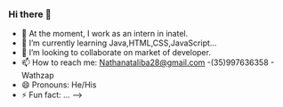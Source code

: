 ### Hi there 👋

- 🔭 At the moment, I work as an intern in inatel.
- 🌱 I’m currently learning Java,HTML,CSS,JavaScript...
- 👯 I’m looking to collaborate on market of developer.
- 📫 How to reach me: Nathanataliba28@gmail.com 
                       -(35)997636358 - Wathzap
- 😄 Pronouns: He/His
- ⚡ Fun fact: ...
-->
